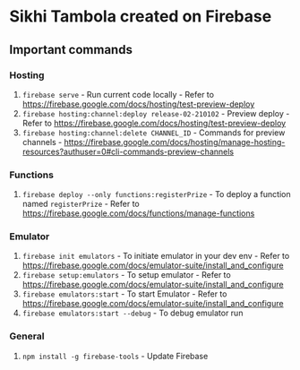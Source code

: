 # Sikhi Tambola created on Firebase

## Important commands

### Hosting

 1. `firebase serve` - Run current code locally - Refer to https://firebase.google.com/docs/hosting/test-preview-deploy
 1. `firebase hosting:channel:deploy release-02-210102` - Preview deploy - Refer to https://firebase.google.com/docs/hosting/test-preview-deploy
 1. `firebase hosting:channel:delete CHANNEL_ID` - Commands for preview channels - https://firebase.google.com/docs/hosting/manage-hosting-resources?authuser=0#cli-commands-preview-channels

### Functions

 1. `firebase deploy --only functions:registerPrize` - To deploy a function named `registerPrize` - Refer to https://firebase.google.com/docs/functions/manage-functions

### Emulator

 1. `firebase init emulators` - To initiate emulator in your dev env - Refer to https://firebase.google.com/docs/emulator-suite/install_and_configure
 1. `firebase setup:emulators` - To setup emulator - Refer to https://firebase.google.com/docs/emulator-suite/install_and_configure
 1. `firebase emulators:start` - To start Emulator - Refer to https://firebase.google.com/docs/emulator-suite/install_and_configure
 1. `firebase emulators:start --debug` - To debug emulator run

### General

 1. `npm install -g firebase-tools` - Update Firebase
